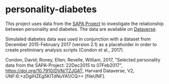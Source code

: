 # personality-diabetes
This project uses data from the [SAPA Project](https://sapa-project.org/research/) to investigate the relationship between personality and diabetes. The data are available on [Dataverse](https://dataverse.harvard.edu/dataverse/SAPA-Project). 

Simulated diabetes data was used in conjunction with a dataset from December 2015-February 2017 (version 2.1) as a placeholder in order to create preliminary analysis scripts (Condon et al., 2017).

Condon, David; Roney, Ellen; Revelle, William, 2017, "Selected personality data from the SAPA-Project: 22Dec2015 to 07Feb2017", https://doi.org/10.7910/DVN/TZJGAT, Harvard Dataverse, V2, UNF:6:+zDglHZEg5KlTdNuYA1/CQ== [fileUNF].
